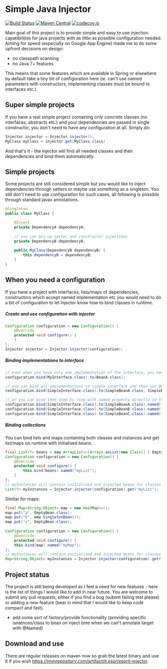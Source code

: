 # Simple Java Injector
[![Build Status](https://travis-ci.org/espr-it/injector.svg?branch=master)](https://travis-ci.org/espr-it/injector) [![Maven Central](https://maven-badges.herokuapp.com/maven-central/it.espr/esprit-injector/badge.svg)](https://maven-badges.herokuapp.com/maven-central/it.espr/esprit-injector) [![codecov.io](http://codecov.io/github/espr-it/injector/coverage.svg?branch=master)](http://codecov.io/github/espr-it/injector?branch=master)

Main goal of this project is to provide simple and easy to use injection capatibilities for java projects with as little as possible configuration needed. Aiming for speed (especially on Google App Engine) made me to do some upfront decisions on design:

- no classpath scanning
- no Java 7+ features

This means that some features which are available in Spring or elsewhere by default take a tiny bit of configuration here (ie. can't use named parameters with constructors, implementing classes must be bound to interfaces etc.).

## Super simple projects

If you have a real simple project containing only concrete classes (no interfaces, abstracts etc.) and your dependencies are passed in single constructor, you don't need to have any configuration at all. Simply do:

```java
Injector injector = Injector.injector();
MyClass myClass = injector.get(MyClass.class)
```

And that's it - the injector will find all needed classes and their dependencies and bind them automatically.

## Simple projects

Some projects are still considered simple but you would like to inject dependencies through setters or maybe use something as a singleton. You still don't need to use configuration for such cases, all following is possible through standard javax annotations.

```java
@Singleton
public class MyClass {

    @Inject
    private DependencyA dependencyA;
    
    // you can mix-up setter and constructor injections
    private DependencyB dependencyB;
    
    public MyClass(DependencyB dependencyB) {
    	this.dependencyB = dependencyB;
    }
}
```


## When you need a configuration

If you have a project with interfaces, lists/maps of dependencies, constructors which accept named implementation etc you would need to do a bit of configuration to let injector know how to bind classes in runtime.

##### Create and use configuration with injector

```java
Configuration configuration = new Configuration() {
    @Override
    protected void configure() {
    }
};
Injector injector = Injector.injector(configuration);
```

##### Binding implementations to interface

```java
// even when you have only one implementation of the interface, you need to bind it
configuration.bind(MyInterface.class).to(BeanA.class);

// you can bind all implementations to single interface and then use @Named annotation on beans to pick correct one
configuration.bind(SimpleInterface.class).to(SimpleBeanA.class, SimpleBeanB.class, SimpleBeanC.class);

// or you can bind them step by step with named property directly in the config (ie. when you can't add @Named annotation to implementing beans)
configuration.bind(SimpleInterface.class).to(SimpleBeanA.class).named("beanA");
configuration.bind(SimpleInterface.class).to(SimpleBeanB.class).named("beanB");
configuration.bind(SimpleInterface.class).to(SimpleBeanC.class).named("beanC");
```

##### Binding collections

You can bind lists and maps containing both classes and instances and get list/maps on runtime with initialised beans.

```java
final List<?> beans = new ArrayList<>(Arrays.asList(new Class[] { EmptyBean.class, new SingletonBean(), EmptyBean.class }));
Configuration configuration = new Configuration() {
    @Override
    protected void configure() {
        this.bind(beans).named("myList");
    }
};
// myInstances will contain initialised and injected beans for classes and the same instance of SingletonBean you have configured
List<?> myInstances = Injector.injector(configuration).get("myList");
```

Similar for maps:
```java
final Map<String,Object> map = new HashMap<>();
map.put("a", EmptyBean.class);
map.put("b", new SingletonBean());
map.put("c", EmptyBean.class);
		
Configuration configuration = new Configuration() {
    @Override
    protected void configure() {
    this.bind(map).named("myMap");
};
// myInstances will contain initialised and injected beans for classes and the same instance of SingletonBean you have configured
Map<String,Object> myInstances = Injector.injector(configuration).get("myMap");
```

## Project status

The project is still being developed as I feel a need for new features - here is the list of things I would like to add in near future. You are welcome to submit any pull requests, either if you find a bug (submit failing test please) or adding a new feature (bear in mind that I would like to keep code compact and fast).

- add some sort of factory/provide functionality (providing specific isnatnces/class to bean on inject time when we can't annotate target with @Named)

## Download and use

There are regular releases on maven now so grab the latest binary and use it if you wish https://mvnrepository.com/artifact/it.espr/esprit-injector.
